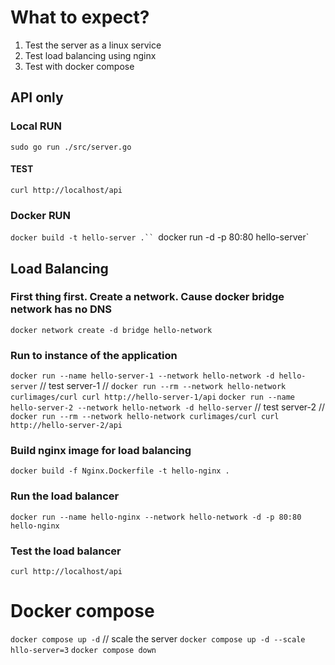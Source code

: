 # What to expect?
1. Test the server as a linux service
2. Test load balancing using nginx
3. Test with docker compose


## API only
### Local RUN
`sudo go run ./src/server.go`

#### TEST
`curl http://localhost/api`


### Docker RUN
`docker build -t hello-server .``
`docker run -d -p 80:80 hello-server`


## Load Balancing

### First thing first. Create a network. Cause docker bridge network has no DNS
`docker network create -d bridge hello-network`

### Run to instance of the application
`docker run --name hello-server-1 --network hello-network -d hello-server`
// test server-1
// `docker run --rm --network hello-network curlimages/curl curl http://hello-server-1/api`
`docker run --name hello-server-2 --network hello-network -d hello-server`
// test server-2
// `docker run --rm --network hello-network curlimages/curl curl http://hello-server-2/api`


### Build nginx image for load balancing
`docker build -f Nginx.Dockerfile -t hello-nginx .`

### Run the load balancer
`docker run --name hello-nginx --network hello-network -d -p 80:80 hello-nginx`

### Test the load balancer
`curl http://localhost/api`


# Docker compose
`docker compose up -d`
// scale the server
`docker compose up -d --scale hllo-server=3`
`docker compose down`

